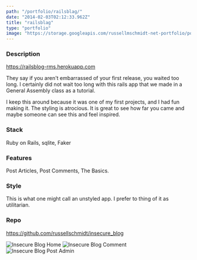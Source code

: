```yaml
---
path: "/portfolio/railsblag/"
date: "2014-02-03T02:12:33.962Z"
title: "railsblag"
type: "portfolio"
image: "https://storage.googleapis.com/russellmschmidt-net-portfolio/portfolio/InsecureBlog-1.png"
---
```


### Description
<https://railsblog-rms.herokuapp.com>

They say if you aren't embarrassed of your first release, you waited too long. I certainly did not wait too long with this rails app that we made in a General Assembly class as a tutorial.

I keep this around because it was one of my first projects, and I had fun making it. The styling is atrocious. It is great to see how far you came and maybe someone can see this and feel inspired.

### Stack
Ruby on Rails,
sqlite,
Faker

### Features
Post Articles,
Post Comments,
The Basics.

### Style
This is what one might call an unstyled app. I prefer to thing of it as utilitarian.

### Repo
<https://github.com/russellschmidt/insecure_blog>

![Insecure Blog Home](https://storage.googleapis.com/russellmschmidt-net-portfolio/portfolio/InsecureBlog-1.png)
![Insecure Blog Comment](https://storage.googleapis.com/russellmschmidt-net-portfolio/portfolio/InsecureBlog-2.png)
![Insecure Blog Post Admin](https://storage.googleapis.com/russellmschmidt-net-portfolio/portfolio/InsecureBlog-3.png)